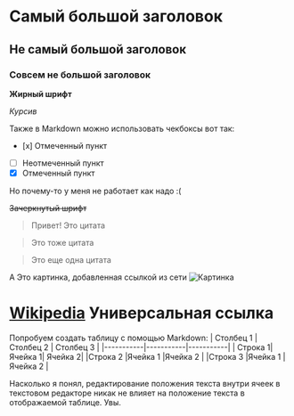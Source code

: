 # Самый большой заголовок
## Не самый большой заголовок
### Совсем не большой заголовок
__Жирный шрифт__

*Курсив*

Также в Markdown можно использовать чекбоксы вот так:

- [х] Отмеченный пункт
- [ ] Неотмеченный пункт
- [x] Отмеченный пункт

Но почему-то у меня не работает как надо :(


~~Зачеркнутый шрифт~~

> Привет! Это цитата

> Это тоже цитата

> Это еще одна цитата

А Это картинка, добавленная ссылкой из сети
![Картинка](https://mobimg.b-cdn.net/v3/fetch/ae/ae3617367cfef8ee5cba5db54cde1360.jpeg?w=1470&r=0.5625)

# [Wikipedia](https://www.wikipedia.org) Универсальная ссылка

Попробуем создать таблицу с помощью Markdown:
| Столбец 1 | Столбец 2 | Столбец 3 |
|-----------|-----------|-----------|
|   Строка 1|   Ячейка 1|   Ячейка 2|
|Строка 2   |Ячейка 1   |Ячейка 2   |
|Строка 3   |Ячейка 1   |Ячейка 2   |

Насколько я понял, редактирование положения текста внутри ячеек в текстовом редакторе никак не влияет на положение текста в отображаемой таблице. Увы.
